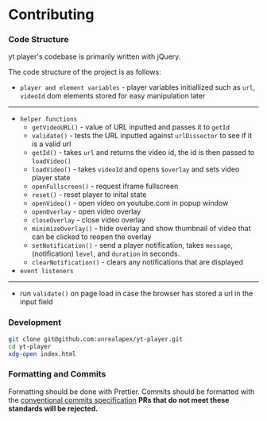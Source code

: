 # Contributing
### Code Structure
yt player's codebase is primarily written with jQuery.

The code structure of the project is as follows:
- `player and element variables` - player variables initiallized such as `url`,
`videoId` dom elements stored for easy manipulation later
---
- `helper functions`
    - `getVideoURL()` - value of URL inputted and passes it to `getId`
    - `validate()`  - tests the URL inputted against `urlDissector` to see if
    it is a valid url
    - `getId()` - takes `url` and returns the video id, the id is then passed
    to `loadVideo()`
    - `loadVideo()` - takes `videoId` and opens `$overlay` and sets video
    player state
    - `openFullscreen()` - request iframe fullscreen
    - `reset()` - reset player to inital state
    - `openVideo()` - open video on youtube.com in popup window
    - `openOverlay` - open video overlay
    - `closeOverlay` - close video overlay
    - `minimizeOverlay()` - hide overlay and show thumbnail of video that can
    be clicked to reopen the overlay
    - `setNotification()` - send a player notification, takes `message`,
    (notification) `level`, and `duration` in seconds.
    - `clearNotification()` - clears any notifications that are displayed
- `event listeners`
---
- run `validate()` on page load in case the browser has stored a url in the input field

### Development
```bash
git clone git@github.com:unrealapex/yt-player.git
cd yt-player
xdg-open index.html
```

### Formatting and Commits
Formatting should be done with Prettier. Commits should be formatted with the
[conventional commits specification](https://www.conventionalcommits.org)
**PRs that do not meet these standards will be rejected.**
